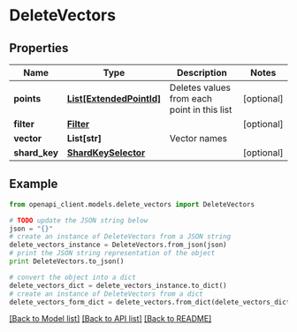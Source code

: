 # DeleteVectors


## Properties
Name | Type | Description | Notes
------------ | ------------- | ------------- | -------------
**points** | [**List[ExtendedPointId]**](ExtendedPointId.md) | Deletes values from each point in this list | [optional] 
**filter** | [**Filter**](Filter.md) |  | [optional] 
**vector** | **List[str]** | Vector names | 
**shard_key** | [**ShardKeySelector**](ShardKeySelector.md) |  | [optional] 

## Example

```python
from openapi_client.models.delete_vectors import DeleteVectors

# TODO update the JSON string below
json = "{}"
# create an instance of DeleteVectors from a JSON string
delete_vectors_instance = DeleteVectors.from_json(json)
# print the JSON string representation of the object
print DeleteVectors.to_json()

# convert the object into a dict
delete_vectors_dict = delete_vectors_instance.to_dict()
# create an instance of DeleteVectors from a dict
delete_vectors_form_dict = delete_vectors.from_dict(delete_vectors_dict)
```
[[Back to Model list]](../README.md#documentation-for-models) [[Back to API list]](../README.md#documentation-for-api-endpoints) [[Back to README]](../README.md)


